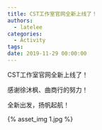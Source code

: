 ```yaml
---
title: CST工作室官网全新上线了！
authors:
  - latelee
categories:
  - Activity
tags:
date: 2019-11-29 00:00:00
---
```


CST工作室官网全新上线了！  

感谢徐沐枫、曲商行的努力！  

全新出发，扬帆起航！

{% asset_img 1.jpg %}

<!-- more -->
